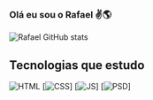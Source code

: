 ### Olá eu sou o Rafael ✌️🌎



![Rafael GitHub stats](https://github-readme-stats.vercel.app/api?username=rprodriguesx&show_icons=true&theme=dracula)

## Tecnologias que estudo 

![HTML](https://img.shields.io/badge/HTML-239120?style=for-the-badge&logo=html5&logoColor=white)
[![CSS](https://img.shields.io/badge/CSS-239120?&style=for-the-badge&logo=css3&logoColor=white)]
[![JS](https://img.shields.io/badge/JavaScript-F7DF1E?style=for-the-badge&logo=javascript&logoColor=black)]
[![PSD](https://aleen42.github.io/badges/src/photoshop.svg)]

